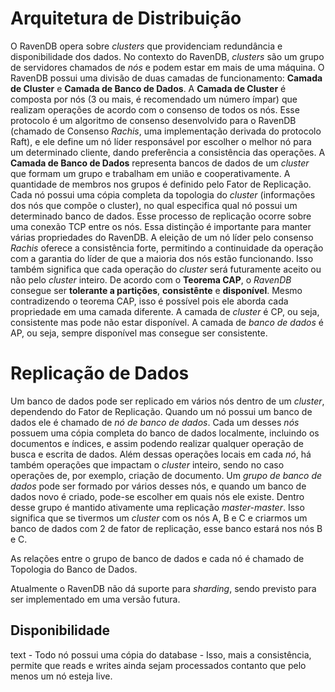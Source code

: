 # Arquitetura de Distribuição
O RavenDB opera sobre *clusters* que providenciam redundância e disponibilidade dos dados. No contexto do RavenDB, *clusters* são um grupo de servidores chamados de *nós* e podem estar em mais de uma máquina. O RavenDB possui uma divisão de duas camadas de funcionamento: **Camada de Cluster** e **Camada de Banco de Dados**.
A **Camada de Cluster** é composta por nós (3 ou mais, é recomendado um número ímpar) que realizam operações de acordo com o consenso de todos os nós. Esse protocolo é um algoritmo de consenso desenvolvido para o RavenDB (chamado de Consenso *Rachis*, uma implementação derivada do protocolo Raft), e ele define um nó líder responsável por escolher o melhor nó para um determinado cliente, dando preferência a consistência das operações. 
A **Camada de Banco de Dados** representa bancos de dados de um *cluster* que formam um grupo e trabalham em união e cooperativamente. A quantidade de membros nos grupos é definido pelo Fator de Replicação. Cada nó possui uma cópia completa da topologia do *cluster* (informações dos nós que compõe o cluster), no qual especifica qual nó possui um determinado banco de dados. Esse processo de replicação ocorre sobre uma conexão TCP entre os nós.
Essa distinção é importante para manter várias propriedades do RavenDB. A eleição de um nó líder pelo consenso *Rachis* oferece a consistência forte, permitindo a continuidade da operação com a garantia do líder de que a maioria dos nós estão funcionando. Isso também significa que cada operação do *cluster* será futuramente aceito ou não pelo *cluster* inteiro. 
De acordo com o **Teorema CAP**, o *RavenDB* consegue ser **tolerante a partições**, **consistênte** e **disponível**. Mesmo contradizendo o teorema CAP, isso é possível pois ele aborda cada propriedade em uma camada diferente. A camada de *cluster* é  CP, ou seja, consistente mas pode não estar disponível. A camada de *banco de dados* é AP, ou seja, sempre disponível mas consegue ser consistente.

# Replicação de Dados
Um banco de dados pode ser replicado em vários nós dentro de um *cluster*, dependendo do Fator de Replicação. Quando um nó possui um banco de dados ele é chamado de *nó de banco de dados*. Cada um desses *nós* possuem uma cópia completa do banco de dados localmente, incluindo os documentos e índices, e assim podendo realizar qualquer operação de busca e escrita de dados. Além dessas operações locais em cada *nó*, há também operações que impactam o *cluster* inteiro, sendo no caso operações de, por exemplo, criação de documento. Um *grupo de banco de dados* pode ser formado por vários desses nós, e quando um banco de dados novo é criado, pode-se escolher em quais nós ele existe. Dentro desse grupo é mantido ativamente uma replicação *master-master*. Isso significa que se tivermos um *cluster* com os nós A, B e C e criarmos um banco de dados com 2 de fator de replicação, esse banco estará nos nós B e C.

As relações entre o grupo de banco de dados e cada nó é chamado de Topologia do Banco de Dados.

Atualmente o RavenDB não dá suporte para *sharding*, sendo previsto para ser implementado em uma versão futura. 

## Disponibilidade
text
	- Todo nó possui uma cópia do database
	- Isso, mais a consistência, permite que reads e writes ainda sejam processados contanto que pelo menos um nó esteja live.

<!--stackedit_data:
eyJoaXN0b3J5IjpbLTEzMzkzODc1NTMsMTE0Mzc4Mzc2MSwtND
cyNTgwMTgxLC0xODY3MzM1MDIxLC02ODUwODA3MTYsNzExNTc3
NTEyLDI4MjQ1NjQwNCwxNTQ5MTA5NTY1LDE0Njg1MzUyOTIsMT
E4NDQyMzYwMiw2MDEwMzg1NjYsNDkxMDM4MzMsNjAxMDM4NTY2
LC0xNTUyODA2MDYwLC0zNzU0ODczMTBdfQ==
-->